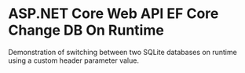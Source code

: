 # ASP.NET Core Web API EF Core Change DB On Runtime

Demonstration of switching between two SQLite databases on runtime using a custom header parameter value.
